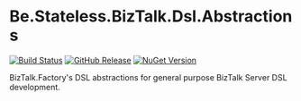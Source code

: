 ﻿# Be.Stateless.BizTalk.Dsl.Abstractions

[![Build Status](https://dev.azure.com/icraftsoftware/be.stateless/_apis/build/status/Be.Stateless.BizTalk.Dsl.Abstractions%20Manual%20Release?branchName=master)](https://dev.azure.com/icraftsoftware/be.stateless/_build/latest?definitionId=52&branchName=master)
[![GitHub Release](https://img.shields.io/github/v/release/icraftsoftware/Be.Stateless.BizTalk.Dsl.Abstractions)](https://github.com/icraftsoftware/Be.Stateless.BizTalk.Dsl.Abstractions/releases/latest)
[![NuGet Version](https://img.shields.io/nuget/v/Be.Stateless.BizTalk.Dsl.Abstractions.svg?style=flat)](https://www.nuget.org/packages/Be.Stateless.BizTalk.Dsl.Abstractions/)

BizTalk.Factory's DSL abstractions for general purpose BizTalk Server DSL development.
